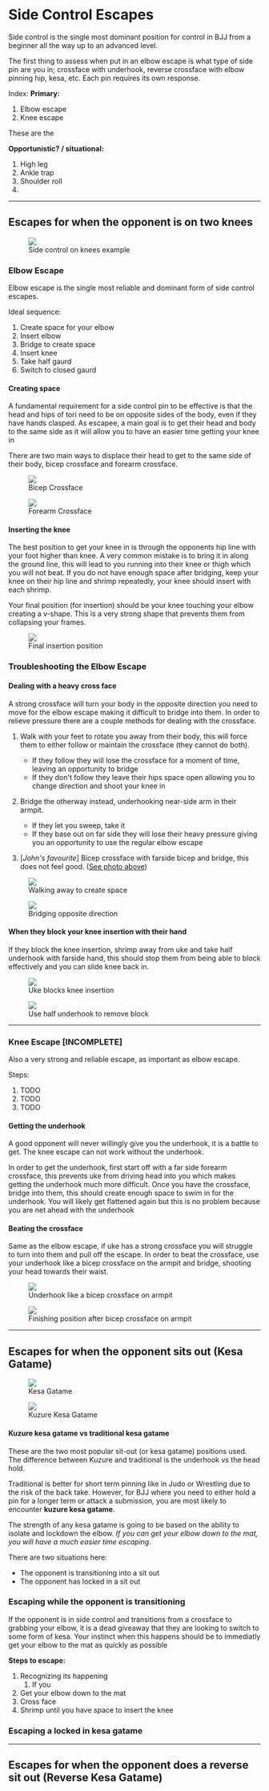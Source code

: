 <link rel="stylesheet" href="/gff-pin-escapes/assets/styles.css" />

# Side Control Escapes

Side control is the single most dominant position for control in BJJ from a beginner all the way up to an advanced 
level. 

The first thing to assess when put in an elbow escape is what type of side pin are you in; crossface with underhook, reverse crossface with elbow pinning hip, kesa, etc. Each pin requires its own response.

Index:
**Primary:**
1. Elbow escape
2. Knee escape

These are the

**Opportunistic? / situational:**
1. High leg
2. Ankle trap
3. Shoulder roll
4.

---

## Escapes for when the opponent is on two knees
<div class="photoList">
   <figure>
    <img src="/gff-pin-escapes/assets/images/pin_escapes_and_turtle_escapes_john_danahar/side_control_classic.png">
    <figcaption>Side control on knees example</figcaption>
   </figure>
</div>


### Elbow Escape
Elbow escape is the single most reliable and dominant form of side control escapes.

Ideal sequence:
1. Create space for your elbow
2. Insert elbow
3. Bridge to create space
4. Insert knee
5. Take half gaurd
6. Switch to closed gaurd

#### Creating space
A fundamental requirement for a side control pin to be effective is that the head and hips of tori need to be on opposite sides of the body, even if they have hands clasped. As escapee, a main goal is to get their head and body to the same side as it will allow you to have an easier time getting your knee in

There are two main ways to displace their head to get to the same side of their body, bicep crossface and forearm crossface.

<div class="photoList">
  <figure>
    <img src="/gff-pin-escapes/assets/images/pin_escapes_and_turtle_escapes_john_danahar/bicep_cross_face.png">
    <figcaption>Bicep Crossface</figcaption>
  </figure>
   <figure>
    <img src="/gff-pin-escapes/assets/images/pin_escapes_and_turtle_escapes_john_danahar/forearm_cross_face.png">
    <figcaption>Forearm Crossface</figcaption>
  </figure>
</div>

#### Inserting the knee
The best position to get your knee in is through the opponents hip line with your foot higher than knee. A very common mistake is to bring it in along the ground line, this will lead to you running into their knee or thigh which you will not beat. If you do not have enough space after bridging, keep your knee on their hip line and shrimp repeatedly, your knee should insert with each shrimp. 

Your final position (for insertion) should be your knee touching your elbow creating a v-shape. This is a very strong shape that prevents them from collapsing your frames.

<div class="photoList">
  <figure>
    <img src="/gff-pin-escapes/assets/images/pin_escapes_and_turtle_escapes_john_danahar/inserting_the_knee.png">
    <figcaption>Final insertion position</figcaption>
  </figure>
</div>

### Troubleshooting the Elbow Escape

#### Dealing with a heavy cross face
A strong crossface will turn your body in the opposite direction you need to move for the elbow escape making it difficult to bridge into them. In order to relieve pressure there are a couple methods for dealing with the crossface.

1. Walk with your feet to rotate you away from their body, this will force them to either follow or maintain the crossface (they cannot do both).   
    - If they follow they will lose the crossface for a moment of time, leaving an opportunity to bridge
    - If they don't follow they leave their hips space open allowing you to change direction and shoot your knee in

2. Bridge the otherway instead, underhooking near-side arm in their armpit.
    - If they let you sweep, take it
    - If they base out on far side they will lose their heavy pressure giving you an opportunity to use the regular elbow escape

3. [*John's favourite*] Bicep crossface with farside bicep and bridge, this does not feel good. ([See photo above](#creating-space))

<div class="photoList">
  <figure >
    <img src="/gff-pin-escapes/assets/images/pin_escapes_and_turtle_escapes_john_danahar/walk_away_from_crossface.png">
    <figcaption>Walking away to create space</figcaption>
  </figure>
  <figure>
    <img src="/gff-pin-escapes/assets/images/pin_escapes_and_turtle_escapes_john_danahar/bridge_opposite_way_heavy_crossface.png">
    <figcaption>Bridging opposite direction</figcaption>
  </figure>
</div>

#### When they block your knee insertion with their hand
If they block the knee insertion, shrimp away from uke and take half underhook with farside hand, this should stop them from being able to block effectively and you can slide knee back in.


<div class="photoList">
   <figure>
    <img src="/gff-pin-escapes/assets/images/pin_escapes_and_turtle_escapes_john_danahar/uke_blocks_knee_insertion.png">
    <figcaption>Uke blocks knee insertion</figcaption>
   </figure>
   <figure>
    <img src="/gff-pin-escapes/assets/images/pin_escapes_and_turtle_escapes_john_danahar/uke_blocks_knee_insertion_solution.png">
    <figcaption>Use half underhook to remove block</figcaption>
   </figure>
</div>


---

### Knee Escape [INCOMPLETE]
Also a very strong and reliable escape, as important as elbow escape.

Steps:
1. TODO
2. TODO
3. TODO

#### Getting the underhook
A good opponent will never willingly give you the underhook, it is a battle to get. The knee escape can not work without the underhook.

In order to get the underhook, first start off with a far side forearm crossface, this prevents uke from driving head into you which makes getting the underhook much more difficult. Once you have the crossface, bridge into them, this should create enough space to swim in for the underhook. You will likely get flattened again but this is no problem because you are net ahead with the underhook

#### Beating the crossface
Same as the elbow escape, if uke has a strong crossface you will struggle to turn into them and pull off the escape. In order to beat the crossface, use your underhook like a bicep crossface on the armpit and bridge, shooting your head towards their waist. 

<div class="photoList">
   <figure>
    <img src="/gff-pin-escapes/assets/images/pin_escapes_and_turtle_escapes_john_danahar/beating_crossface_knee_escape.png">
    <figcaption>Underhook like a bicep crossface on armpit</figcaption>
   </figure>
   <figure>
    <img src="/gff-pin-escapes/assets/images/pin_escapes_and_turtle_escapes_john_danahar/beating_crossface_knee_escape_finish.png">
    <figcaption>Finishing position after bicep crossface on armpit</figcaption>
   </figure>
</div>

---

## Escapes for when the opponent sits out (Kesa Gatame)
<div class="photoList">
   <figure>
      <img src="/gff-pin-escapes/assets/images/pin_escapes_and_turtle_escapes_john_danahar/side_control_kesa_gatame.png">
      <figcaption>Kesa Gatame </figcaption>
   </figure>
   <figure>
      <img src="/gff-pin-escapes/assets/images/pin_escapes_and_turtle_escapes_john_danahar/side_control_kuzure_kesa_gatame.png">
      <figcaption>Kuzure Kesa Gatame </figcaption>
   </figure>
</div>

#### Kuzure kesa gatame vs traditional kesa gatame
These are the two most popular sit-out (or kesa gatame) positions used. The difference between Kuzure and 
traditional is the underhook vs the head hold. 

Traditional is better for short term pinning like in Judo or Wrestling due to the risk of the back take. However, for 
BJJ where you need to either hold a pin for a longer term or attack a submission, you are most likely to encounter 
**kuzure kesa gatame**.

The strength of any kesa gatame is going to be based on the ability to isolate and lockdown the elbow. *If you can 
get your elbow down to the mat, you will have a much easier time escaping*.

There are two situations here:
- The opponent is transitioning into a sit out
- The opponent has locked in a sit out

### Escaping while the opponent is transitioning
If the opponent is in side control and transitions from a crossface to grabbing your elbow, it is a dead giveaway 
that they are looking to switch to some form of kesa. Your instinct when this happens should be to immediatly get 
your elbow to the mat as quickly as possible

**Steps to escape:**
1. Recognizing its happening
   1. If you
2. Get your elbow down to the mat
3. Cross face
4. Shrimp until you have space to insert the knee

### Escaping a locked in kesa gatame

---

## Escapes for when the opponent does a reverse sit out (Reverse Kesa Gatame)